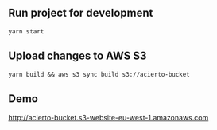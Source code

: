 ## Run project for development
```shell script
yarn start
```

## Upload changes to AWS S3
```shell script
yarn build && aws s3 sync build s3://acierto-bucket
```

## Demo

http://acierto-bucket.s3-website-eu-west-1.amazonaws.com

